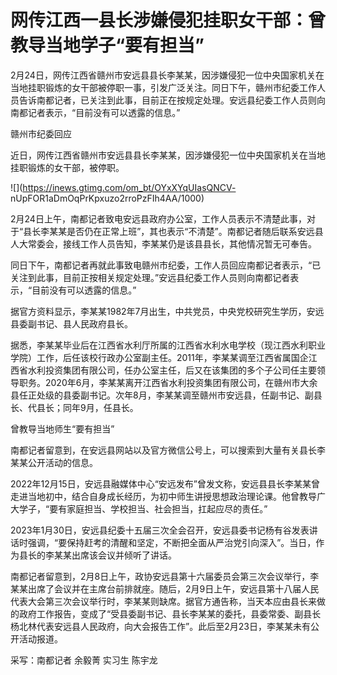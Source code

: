 # 网传江西一县长涉嫌侵犯挂职女干部：曾教导当地学子“要有担当”

2月24日，网传江西省赣州市安远县县长李某某，因涉嫌侵犯一位中央国家机关在当地挂职锻炼的女干部被停职一事，引发广泛关注。同日下午，赣州市纪委工作人员告诉南都记者，已关注到此事，目前正在按规定处理。安远县纪委工作人员则向南都记者表示，“目前没有可以透露的信息。”

赣州市纪委回应

近日，网传江西省赣州市安远县县长李某某，因涉嫌侵犯一位中央国家机关在当地挂职锻炼的女干部，被停职。

![](https://inews.gtimg.com/om_bt/OYxXYqUIasQNCV-
nUpFOR1aDmOqPrKpxuzo2rroPzFIh4AA/1000)

2月24日上午，南都记者致电安远县政府办公室，工作人员表示不清楚此事，对于“县长李某某是否仍在正常上班”，其也表示“不清楚”。南都记者随后联系安远县人大常委会，接线工作人员告知，李某某仍是该县县长，其他情况暂无可奉告。

同日下午，南都记者再就此事致电赣州市纪委，工作人员回应南都记者表示，“已关注到此事，目前正按相关规定处理。”安远县纪委工作人员则向南都记者表示，“目前没有可以透露的信息。”

据官方资料显示，李某某1982年7月出生，中共党员，中央党校研究生学历，安远县委副书记、县人民政府县长。

据悉，李某某毕业后在江西省水利厅所属的江西省水利水电学校（现江西水利职业学院）工作，后任该校行政办公室副主任。2011年，李某某调至江西省属国企江西省水利投资集团有限公司，任办公室主任，后又在该集团的多个子公司任主要领导职务。2020年6月，李某某离开江西省水利投资集团有限公司，在赣州市大余县任正处级的县委副书记。次年8月，李某某调至赣州市安远县，任副书记、副县长、代县长；同年9月，任县长。

曾教导当地师生“要有担当”

南都记者留意到，在安远县网站以及官方微信公号上，可以搜索到大量有关县长李某某公开活动的信息。

2022年12月15日，安远县融媒体中心“安远发布”曾发文称，安远县县长李某某曾走进当地初中，结合自身成长经历，为初中师生讲授思想政治理论课。他曾教导广大学子，“要有家庭担当、学校担当、社会担当，扛起应尽的责任。”

2023年1月30日，安远县纪委十五届三次全会召开，安远县委书记杨有谷发表讲话时强调，“要保持赶考的清醒和坚定，不断把全面从严治党引向深入”。当日，作为县长的李某某出席该会议并倾听了讲话。

南都记者留意到，2月8日上午，政协安远县第十六届委员会第三次会议举行，李某某出席了会议并在主席台前排就座。随后，2月9日上午，安远县第十八届人民代表大会第三次会议举行时，李某某则缺席。据官方通告称，当天本应由县长来做的政府工作报告，变成了“受县委副书记、县长李某某的委托，县委常委、副县长杨北林代表安远县人民政府，向大会报告工作”。此后至2月23日，李某某未有公开活动报道。

采写：南都记者 余毅菁 实习生 陈宇龙

